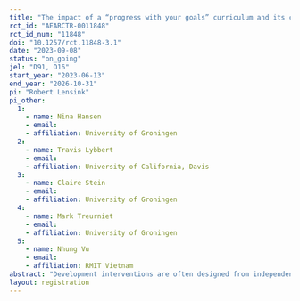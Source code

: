 ```yaml
---
title: "The impact of a “progress with your goals” curriculum and its cultural framing among female microfinance clients in Vietnam"
rct_id: "AEARCTR-0011848"
rct_id_num: "11848"
doi: "10.1257/rct.11848-3.1"
date: "2023-09-08"
status: "on_going"
jel: "D91, O16"
start_year: "2023-06-13"
end_year: "2026-10-31"
pi: "Robert Lensink"
pi_other:
  1:
    - name: Nina Hansen
    - email: 
    - affiliation: University of Groningen
  2:
    - name: Travis Lybbert
    - email: 
    - affiliation: University of California, Davis
  3:
    - name: Claire Stein
    - email: 
    - affiliation: University of Groningen
  4:
    - name: Mark Treurniet
    - email: 
    - affiliation: University of Groningen
  5:
    - name: Nhung Vu
    - email: 
    - affiliation: RMIT Vietnam
abstract: "Development interventions are often designed from independent perspectives that prioritize individualism, personal achievement and self-reliance, while individuals in non-Western countries are more likely to relate to interdependent values such as collective well-being, collaboration and traditions. Inspired by previous research, we have developed a “progress with your goals” curriculum that aims to help women to save. We created two versions, one incorporates an independent framing and the other incorporates an interdependent framing. Together with Tinh Thuong Microfinance Organization (TYM), a Vietnamese microfinance institution, we organize a field experiment to study the effect of the training and its different framings on women’s savings and preferences for competition."
layout: registration
---
```



